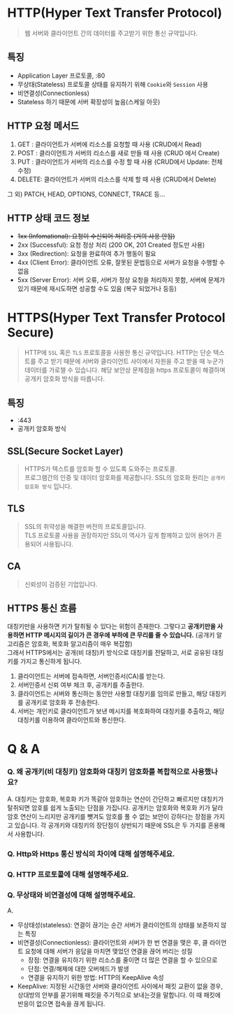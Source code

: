 # HTTP(Hyper Text Transfer Protocol)
> 웹 서버와 클라이언트 간의 데이터를 주고받기 위한 통신 규약입니다.

## 특징
- Application Layer 프로토콜, :80
- 무상태(Stateless) 프로토콜 상태를 유지하기 위해 `Cookie`와 `Session` 사용
- 비연결성(Connectionless)
- Stateless 하기 때문에 서버 확장성이 높음(스케일 아웃)

## HTTP 요청 메서드
1. GET : 클라이언트가 서버에 리소스를 요청할 때 사용 (CRUD에서 Read)
2. POST : 클라이언트가 서버의 리소스를 새로 만들 때 사용 (CRUD 에서 Create)
3. PUT : 클라이언트가 서버의 리소스를 수정 할 때 사용 (CRUD에서 Update: 전체 수정)
4. DELETE: 클라이언트가 서버의 리소스를 삭제 할 때 사용 (CRUD에서 Delete)   

그 외) PATCH, HEAD, OPTIONS, CONNECT, TRACE 등...

## HTTP 상태 코드 정보
- ~~1xx (Infomational): 요청이 수신되어 처리중 (거의 사용 안됨)~~   
- 2xx (Successful): 요청 정상 처리 (200 OK, 201 Created 정도만 사용)   
- 3xx (Redirection): 요청을 완료하여 추가 행동이 필요
- 4xx (Client Error): 클라이언트 오류, 잘못된 문법등으로 서버가 요청을 수행할 수 없음
- 5xx (Server Error): 서버 오류, 서버가 정상 요청을 처리하지 못함, 서버에 문제가 있기 때문에 재시도하면 성공할 수도 있음 (복구 되었거나 등등)

# HTTPS(Hyper Text Transfer Protocol Secure)
> HTTP에 `SSL` 혹은 `TLS` 프로토콜을 사용한 통신 규약입니다.
> HTTP는 단순 텍스트를 주고 받기 때문에 서버와 클라이언트 사이에서 자원을 주고 받을 때 누군가 데이터를 가로챌 수 있습니다.
> 해당 보안상 문제점을 https 프로토콜이 해결하며 공개키 암호화 방식을 따릅니다.

## 특징
- :443
- 공개키 암호화 방식

## SSL(Secure Socket Layer)
> HTTPS가 텍스트를 암호화 할 수 있도록 도와주는 프로토콜.   
> 프로그램간의 인증 및 데이터 암호화를 제공합니다. SSL의 암호화 원리는 `공개키 암호화 방식` 입니다.

## TLS
> SSL의 취약성을 해결한 버전의 프로토콜입니다.  
> TLS 프로토콜 사용을 권장하지만 SSL이 역사가 깊게 함께하고 있어 용어가 혼용되어 사용됩니다.

## CA
> 신뢰성이 검증된 기업입니다.

## HTTPS 통신 흐름
대칭키만을 사용하면 키가 탈취될 수 있다는 위험이 존재한다. 그렇다고 **공개키만을 사용하면 HTTP 메시지의 길이가 큰 경우에 부하에 큰 무리를 줄 수 있습니다.** (공개키 알고리즘은 암호화, 복호화 알고리즘이 매우 복잡함)  
그래서 HTTPS에서는 공개(비 대칭)키 방식으로 대칭키를 전달하고, 서로 공유된 대칭키를 가지고 통신하게 됩니다.

1. 클라이언트는 서버에 접속하면, 서버인증서(CA)를 받는다.
2. 서버인증서 신뢰 여부 체크 후, 공개키를 추출한다.
3. 클라이언트는 서버와 통신하는 동안만 사용할 대칭키를 임의로 만들고, 해당 대칭키를 공개키로 암호화 후 전송한다.
4. 서버는 개인키로 클라이언트가 보낸 메시지를 복호화하여 대칭키를 추출하고, 해당 대칭키를 이용하여 클라이언트와 통신한다.

# Q & A
### Q. 왜 공개키(비 대칭키) 암호화와 대칭키 암호화를 복합적으로 사용했나요?   
A. 대칭키는 암호화, 복호화 키가 똑같아 암호하는 연산이 간단하고 빠르지만 대칭키가 탈취되면 암호를 쉽게 노출되는 단점을 가집니다. 공개키는 암호화와 복호화 키가 달라 암호 연산이 느리지만 공개키를 뺏겨도 암호를 풀 수 없는 보안이 강하다는 장점을 가지고 있습니다. 각 공개키와 대칭키의 장단점이 상반되기 때문에 SSL은 두 가지를 혼용해서 사용합니다.

### **Q. Http와 Https 통신 방식의 차이에 대해 설명해주세요.**

### **Q. HTTP 프로토콜에 대해 설명해주세요.**

### **Q. 무상태와 비연결성에 대해 설명해주세요.**
A. 
- 무상태성(stateless): 연결이 끊기는 순간 서버가 클라이언트의 상태를 보존하지 않는 특징
- 비연결성(Connectionless): 클라이언트와 서버가 한 번 연결을 맺은 후, 클 라이언트 요청에 대해 서버가 응답을 마치면 맺었던 연결을 끊어 버리는 성질
    - 장점: 연결을 유지하기 위한 리소스를 줄이면 더 많은 연결을 할 수 있으므로
    - 단점: 연결/해제에 대한 오버헤드가 발생
    - 연결을 유지하기 위한 방법: HTTP의 KeepAlive 속성
- KeepAlive: 지정된 시간동안 서버와 클라이언트 사이에서 패킷 교환이 없을 경우, 상대방의 안부를 묻기위해 패킷을 주기적으로 보내는것을 말합니다. 이 때 패킷에 반응이 없으면 접속을 끊게 됩니다.
